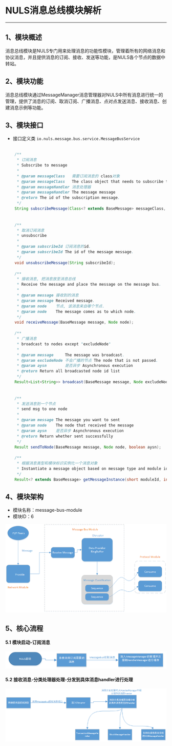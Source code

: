 # NULS消息总线模块解析
---

## 1、模块概述

消息总线模块是NULS专门用来处理消息的功能性模块，管理着所有的网络消息和协议消息，并且提供消息的订阅、接收、发送等功能，是NULS各个节点的数据中转站。

## 2、模块功能

消息总线模块通过MessageManager消息管理器对NULS中所有消息进行统一的管理，提供了消息的订阅、取消订阅、广播消息、点对点发送消息、接收消息、创建消息示例等功能。

## 3、模块接口

- 接口定义类 `io.nuls.message.bus.service.MessageBusService`

```java

    /**
     * 订阅消息
     * Subscribe to message
     *
     * @param messageClass   需要订阅消息的 class对象
     * @param messageClass   The class object that needs to subscribe to the message.
     * @param messageHandler 消息处理器
     * @param messageHandler The message message
     * @return The id of the subscription message.
     */
    String subscribeMessage(Class<? extends BaseMessage> messageClass, NulsMessageHandler<? extends BaseMessage> messageHandler);


    /**
     * 取消订阅消息
     * unsubscribe
     *
     * @param subscribeId 订阅消息的id.
     * @param subscribeId The id of the message message.
     */
    void unsubscribeMessage(String subscribeId);

    /**
     * 接收消息, 把消息放至消息总线
     * Receive the message and place the message on the message bus.
     *
     * @param message 接收到的消息
     * @param message Received message.
     * @param node    节点, 该消息来自哪个节点.
     * @param node    The message comes as to which node.
     */
    void receiveMessage(BaseMessage message, Node node);

    /**
     * 广播消息
     * broadcast to nodes except "excludeNode"
     *
     * @param message     The message was broadcast.
     * @param excludeNode 不会广播的节点 The node that is not passed.
     * @param aysn        是否异步 Asynchronous execution
     * @return Return all broadcasted node id list
     */
    Result<List<String>> broadcast(BaseMessage message, Node excludeNode, boolean aysn, int percent);


    /**
     * 发送消息到一个节点
     * send msg to one node
     *
     * @param message The message you want to sent
     * @param node    The node that received the message
     * @param aysn    是否异步 Asynchronous execution
     * @return Return whether sent successfully
     */
    Result sendToNode(BaseMessage message, Node node, boolean aysn);

    /**
     * 根据消息类型和模块标识实例化一个消息对象
     * Instantiate a message object based on message type and module identity.
     */
    Result<? extends BaseMessage> getMessageInstance(short moduleId, int type);
```

## 4、模块架构

- 模块名称：message-bus-module
- 模块ID：6

![mbarchitecture](message_bus/Architecture.png)

## 5、核心流程

#### 5.1 模块启动-订阅消息

![MessageBus流程1](message_bus/Diagram_1.png)



#### 5.2 接收消息-分类处理器处理-分发到具体消息handler进行处理

![MessageBus流程2](message_bus/Diagram_2.png)
